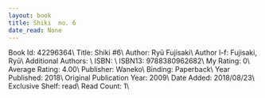 ```yaml
---
layout: book
title: Shiki  no. 6
date_read: None
---
```


Book Id: 42296364\ 
Title: Shiki #6\ 
Author: Ryū Fujisaki\ 
Author l-f: Fujisaki, Ryū\ 
Additional Authors: \ 
ISBN: \ 
ISBN13: 9788380962682\ 
My Rating: 0\ 
Average Rating: 4.00\ 
Publisher: Waneko\ 
Binding: Paperback\ 
Year Published: 2018\ 
Original Publication Year: 2009\ 
Date Added: 2018/08/23\ 
Exclusive Shelf: read\ 
Read Count: 1\ 

